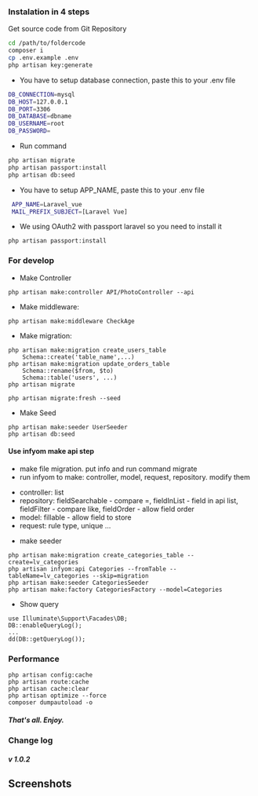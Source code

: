 ### Instalation in 4 steps
Get source code from Git Repository
```bash
cd /path/to/foldercode
composer i
cp .env.example .env
php artisan key:generate
```
- You have to setup database connection, paste this to your .env file

```bash
DB_CONNECTION=mysql
DB_HOST=127.0.0.1
DB_PORT=3306
DB_DATABASE=dbname
DB_USERNAME=root
DB_PASSWORD=
```
- Run command

```bash
php artisan migrate
php artisan passport:install
php artisan db:seed

```
- You have to setup APP_NAME, paste this to your .env file

```bash
 APP_NAME=Laravel_vue
 MAIL_PREFIX_SUBJECT=[Laravel Vue]
```
- We using OAuth2 with passport laravel so you need to install it
```
php artisan passport:install
```
### For develop

- Make Controller
```commandline
php artisan make:controller API/PhotoController --api
```
- Make middleware: 
```commandline
php artisan make:middleware CheckAge
```
- Make migration:
```commandline
php artisan make:migration create_users_table
    Schema::create('table_name',...)
php artisan make:migration update_orders_table
    Schema::rename($from, $to)
    Schema::table('users', ...)
php artisan migrate

php artisan migrate:fresh --seed
```
- Make Seed
```commandline
php artisan make:seeder UserSeeder
php artisan db:seed
```

#### Use infyom make api step
+ make file migration. put info and run command migrate
+ run infyom to make: controller, model, request, repository. modify them
 - controller: list
 - repository: fieldSearchable - compare =, fieldInList - field in api list, fieldFilter - compare like, fieldOrder - allow field order
 - model: fillable - allow field to store
 - request: rule type, unique ...
    
+ make seeder
```
php artisan make:migration create_categories_table --create=lv_categories
php artisan infyom:api Categories --fromTable --tableName=lv_categories --skip=migration
php artisan make:seeder CategoriesSeeder
php artisan make:factory CategoriesFactory --model=Categories
```

- Show query
```command line
use Illuminate\Support\Facades\DB;
DB::enableQueryLog();
...
dd(DB::getQueryLog()); 
```

### Performance
```
php artisan config:cache
php artisan route:cache
php artisan cache:clear
php artisan optimize --force
composer dumpautoload -o
```

##### That's all. Enjoy.

### Change log
##### v 1.0.2

## Screenshots